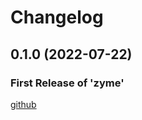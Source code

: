 # Changelog

<!--next-version-placeholder-->

## 0.1.0 (2022-07-22)

### First Release of 'zyme'



<!-- Markdown link & img dfn's -->

[github](https://github.com/Stephen-RA-King/zyme)
